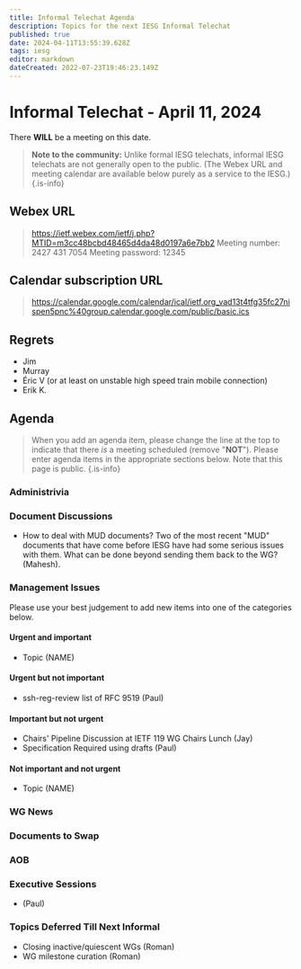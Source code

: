 ```yaml
---
title: Informal Telechat Agenda
description: Topics for the next IESG Informal Telechat
published: true
date: 2024-04-11T13:55:39.628Z
tags: iesg
editor: markdown
dateCreated: 2022-07-23T19:46:23.149Z
---
```


# Informal Telechat - April 11, 2024 

 There **WILL** be a meeting on this date.

> **Note to the community:** Unlike formal IESG telechats, informal IESG telechats are not generally open to the public. (The Webex URL and meeting calendar are available below purely as a service to the IESG.)
{.is-info}


## Webex URL

> https://ietf.webex.com/ietf/j.php?MTID=m3cc48bcbd48465d4da48d0197a6e7bb2
Meeting number: 2427 431 7054
Meeting password: 12345 

## Calendar subscription URL

> https://calendar.google.com/calendar/ical/ietf.org_vad13t4tfg35fc27nispen5pnc%40group.calendar.google.com/public/basic.ics


## Regrets

* Jim
* Murray
* Éric V (or at least on unstable high speed train mobile connection)
* Erik K.

## Agenda

> When you add an agenda item, please change the line at the top to indicate that there *is* a meeting scheduled (remove "**NOT**"). Please enter agenda items in the appropriate sections below.
Note that this page is public.
{.is-info}

### Administrivia

### Document Discussions
- How to deal with MUD documents? Two of the most recent "MUD" documents that have come before IESG have had some serious issues with them. What can be done beyond sending them back to the WG? (Mahesh).

### Management Issues

Please use your best judgement to add new items into one of the categories below.

#### Urgent and important

* Topic (NAME)

#### Urgent but not important

* ssh-reg-review list of RFC 9519 (Paul)

#### Important but not urgent

* Chairs' Pipeline Discussion at IETF 119 WG Chairs Lunch (Jay)
* Specification Required using drafts (Paul)

#### Not important and not urgent

* Topic (NAME)

### WG News 

### Documents to Swap 

### AOB

### Executive Sessions

* (Paul)

### Topics Deferred Till Next Informal 

* Closing inactive/quiescent  WGs (Roman)
* WG milestone curation (Roman)
